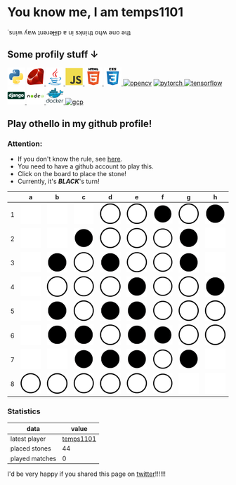 # You know me, I am temps1101

˙suᴉʍ ʎɐʍ ʇuǝɹǝɟɟᴉp ɐ uᴉ sʞuᴉɥʇ oɥʍ ǝuo ǝɥʇ

## Some profily stuff ↓

<a href="https://www.python.org" target="_blank" rel="noreferrer"> <img src="https://raw.githubusercontent.com/devicons/devicon/master/icons/python/python-original.svg" alt="python" width="40" height="40"/></a>
<a href="https://www.ruby-lang.org/en/" target="_blank" rel="noreferrer"> <img src="https://raw.githubusercontent.com/devicons/devicon/master/icons/ruby/ruby-original.svg" alt="ruby" width="40" height="40"/> </a>
<a href="https://www.java.com" target="_blank" rel="noreferrer"> <img src="https://raw.githubusercontent.com/devicons/devicon/master/icons/java/java-original.svg" alt="java" width="40" height="40"/> </a>
<a href="https://developer.mozilla.org/en-US/docs/Web/JavaScript" target="_blank" rel="noreferrer"> <img src="https://raw.githubusercontent.com/devicons/devicon/master/icons/javascript/javascript-original.svg" alt="javascript" width="40" height="40"/> </a>
<a href="https://www.w3.org/html/" target="_blank" rel="noreferrer"> <img src="https://raw.githubusercontent.com/devicons/devicon/master/icons/html5/html5-original-wordmark.svg" alt="html5" width="40" height="40"/> </a>
<a href="https://www.w3schools.com/css/" target="_blank" rel="noreferrer"> <img src="https://raw.githubusercontent.com/devicons/devicon/master/icons/css3/css3-original-wordmark.svg" alt="css3" width="40" height="40"/> </a>
<a href="https://opencv.org/" target="_blank" rel="noreferrer"> <img src="https://www.vectorlogo.zone/logos/opencv/opencv-icon.svg" alt="opencv" width="40" height="40"/></a>
<a href="https://pytorch.org/" target="_blank" rel="noreferrer"> <img src="https://www.vectorlogo.zone/logos/pytorch/pytorch-icon.svg" alt="pytorch" width="40" height="40"/> </a>
<a href="https://www.tensorflow.org" target="_blank" rel="noreferrer"> <img src="https://www.vectorlogo.zone/logos/tensorflow/tensorflow-icon.svg" alt="tensorflow" width="40" height="40"/> </a>
<a href="https://www.djangoproject.com/" target="_blank" rel="noreferrer"> <img src="https://raw.githubusercontent.com/devicons/devicon/master/icons/django/django-original.svg" alt="django" width="40" height="40"/> </a>
<a href="https://nodejs.org" target="_blank" rel="noreferrer"> <img src="https://raw.githubusercontent.com/devicons/devicon/master/icons/nodejs/nodejs-original-wordmark.svg" alt="nodejs" width="40" height="40"/> </a>
<a href="https://www.docker.com/" target="_blank" rel="noreferrer"> <img src="https://raw.githubusercontent.com/devicons/devicon/master/icons/docker/docker-original-wordmark.svg" alt="docker" width="40" height="40"/> </a>
<a href="https://cloud.google.com" target="_blank" rel="noreferrer"> <img src="https://www.vectorlogo.zone/logos/google_cloud/google_cloud-icon.svg" alt="gcp" width="40" height="40"/> </a>

## Play othello in my github profile!

### Attention:

- If you don't know the rule, see [here](https://www.worldothello.org/about/about-othello/othello-rules/official-rules/english).
- You need to have a github account to play this.
- Click on the board to place the stone!
- Currently, it's ***<!--color-->BLACK<!--color-->***'s turn!













































<!--board-->
<table>
    <thead>
        <tr>
            <th />
            <th>a</th>
            <th>b</th>
            <th>c</th>
            <th>d</th>
            <th>e</th>
            <th>f</th>
            <th>g</th>
            <th>h</th>
        </tr>
    </thead>
    <tbody>
        <tr>
            <td>1</td>
            <td><a href="https://github.com/temps1101/temps1101/issues/new?&amp;title=ba1&amp;body=Just+press+[Submit+new+issue]+button+below.%0A+DO+NOT+EDIT+THE+TITLE.+IT+WILL+CAUSE+AN+ERROR"><img src="images/blank.png" /></a></td>
            <td><a href="https://github.com/temps1101/temps1101/issues/new?&amp;title=bb1&amp;body=Just+press+[Submit+new+issue]+button+below.%0A+DO+NOT+EDIT+THE+TITLE.+IT+WILL+CAUSE+AN+ERROR"><img src="images/blank.png" /></a></td>
            <td><a href="https://github.com/temps1101/temps1101/issues/new?&amp;title=bc1&amp;body=Just+press+[Submit+new+issue]+button+below.%0A+DO+NOT+EDIT+THE+TITLE.+IT+WILL+CAUSE+AN+ERROR"><img src="images/blank.png" /></a></td>
            <td><a href="https://raw.githubusercontent.com/temps1101/temps1101/main/images/youcantclickhere.jpg"><img src="images/white.png" /></a></td>
            <td><a href="https://raw.githubusercontent.com/temps1101/temps1101/main/images/youcantclickhere.jpg"><img src="images/white.png" /></a></td>
            <td><a href="https://raw.githubusercontent.com/temps1101/temps1101/main/images/youcantclickhere.jpg"><img src="images/black.png" /></a></td>
            <td><a href="https://raw.githubusercontent.com/temps1101/temps1101/main/images/youcantclickhere.jpg"><img src="images/white.png" /></a></td>
            <td><a href="https://raw.githubusercontent.com/temps1101/temps1101/main/images/youcantclickhere.jpg"><img src="images/black.png" /></a></td>
        </tr>
        <tr>
            <td>2</td>
            <td><a href="https://raw.githubusercontent.com/temps1101/temps1101/main/images/youcantclickhere.jpg"><img src="images/blank.png" /></a></td>
            <td><a href="https://github.com/temps1101/temps1101/issues/new?&amp;title=bb2&amp;body=Just+press+[Submit+new+issue]+button+below.%0A+DO+NOT+EDIT+THE+TITLE.+IT+WILL+CAUSE+AN+ERROR"><img src="images/blank.png" /></a></td>
            <td><a href="https://raw.githubusercontent.com/temps1101/temps1101/main/images/youcantclickhere.jpg"><img src="images/black.png" /></a></td>
            <td><a href="https://raw.githubusercontent.com/temps1101/temps1101/main/images/youcantclickhere.jpg"><img src="images/white.png" /></a></td>
            <td><a href="https://raw.githubusercontent.com/temps1101/temps1101/main/images/youcantclickhere.jpg"><img src="images/white.png" /></a></td>
            <td><a href="https://raw.githubusercontent.com/temps1101/temps1101/main/images/youcantclickhere.jpg"><img src="images/white.png" /></a></td>
            <td><a href="https://raw.githubusercontent.com/temps1101/temps1101/main/images/youcantclickhere.jpg"><img src="images/black.png" /></a></td>
            <td><a href="https://github.com/temps1101/temps1101/issues/new?&amp;title=bh2&amp;body=Just+press+[Submit+new+issue]+button+below.%0A+DO+NOT+EDIT+THE+TITLE.+IT+WILL+CAUSE+AN+ERROR"><img src="images/blank.png" /></a></td>
        </tr>
        <tr>
            <td>3</td>
            <td><a href="https://github.com/temps1101/temps1101/issues/new?&amp;title=ba3&amp;body=Just+press+[Submit+new+issue]+button+below.%0A+DO+NOT+EDIT+THE+TITLE.+IT+WILL+CAUSE+AN+ERROR"><img src="images/blank.png" /></a></td>
            <td><a href="https://raw.githubusercontent.com/temps1101/temps1101/main/images/youcantclickhere.jpg"><img src="images/black.png" /></a></td>
            <td><a href="https://raw.githubusercontent.com/temps1101/temps1101/main/images/youcantclickhere.jpg"><img src="images/white.png" /></a></td>
            <td><a href="https://raw.githubusercontent.com/temps1101/temps1101/main/images/youcantclickhere.jpg"><img src="images/black.png" /></a></td>
            <td><a href="https://raw.githubusercontent.com/temps1101/temps1101/main/images/youcantclickhere.jpg"><img src="images/white.png" /></a></td>
            <td><a href="https://raw.githubusercontent.com/temps1101/temps1101/main/images/youcantclickhere.jpg"><img src="images/white.png" /></a></td>
            <td><a href="https://raw.githubusercontent.com/temps1101/temps1101/main/images/youcantclickhere.jpg"><img src="images/black.png" /></a></td>
            <td><a href="https://github.com/temps1101/temps1101/issues/new?&amp;title=bh3&amp;body=Just+press+[Submit+new+issue]+button+below.%0A+DO+NOT+EDIT+THE+TITLE.+IT+WILL+CAUSE+AN+ERROR"><img src="images/blank.png" /></a></td>
        </tr>
        <tr>
            <td>4</td>
            <td><a href="https://github.com/temps1101/temps1101/issues/new?&amp;title=ba4&amp;body=Just+press+[Submit+new+issue]+button+below.%0A+DO+NOT+EDIT+THE+TITLE.+IT+WILL+CAUSE+AN+ERROR"><img src="images/blank.png" /></a></td>
            <td><a href="https://raw.githubusercontent.com/temps1101/temps1101/main/images/youcantclickhere.jpg"><img src="images/white.png" /></a></td>
            <td><a href="https://raw.githubusercontent.com/temps1101/temps1101/main/images/youcantclickhere.jpg"><img src="images/white.png" /></a></td>
            <td><a href="https://raw.githubusercontent.com/temps1101/temps1101/main/images/youcantclickhere.jpg"><img src="images/white.png" /></a></td>
            <td><a href="https://raw.githubusercontent.com/temps1101/temps1101/main/images/youcantclickhere.jpg"><img src="images/black.png" /></a></td>
            <td><a href="https://raw.githubusercontent.com/temps1101/temps1101/main/images/youcantclickhere.jpg"><img src="images/white.png" /></a></td>
            <td><a href="https://raw.githubusercontent.com/temps1101/temps1101/main/images/youcantclickhere.jpg"><img src="images/white.png" /></a></td>
            <td><a href="https://raw.githubusercontent.com/temps1101/temps1101/main/images/youcantclickhere.jpg"><img src="images/black.png" /></a></td>
        </tr>
        <tr>
            <td>5</td>
            <td><a href="https://github.com/temps1101/temps1101/issues/new?&amp;title=ba5&amp;body=Just+press+[Submit+new+issue]+button+below.%0A+DO+NOT+EDIT+THE+TITLE.+IT+WILL+CAUSE+AN+ERROR"><img src="images/blank.png" /></a></td>
            <td><a href="https://raw.githubusercontent.com/temps1101/temps1101/main/images/youcantclickhere.jpg"><img src="images/black.png" /></a></td>
            <td><a href="https://raw.githubusercontent.com/temps1101/temps1101/main/images/youcantclickhere.jpg"><img src="images/white.png" /></a></td>
            <td><a href="https://raw.githubusercontent.com/temps1101/temps1101/main/images/youcantclickhere.jpg"><img src="images/black.png" /></a></td>
            <td><a href="https://raw.githubusercontent.com/temps1101/temps1101/main/images/youcantclickhere.jpg"><img src="images/black.png" /></a></td>
            <td><a href="https://raw.githubusercontent.com/temps1101/temps1101/main/images/youcantclickhere.jpg"><img src="images/white.png" /></a></td>
            <td><a href="https://raw.githubusercontent.com/temps1101/temps1101/main/images/youcantclickhere.jpg"><img src="images/white.png" /></a></td>
            <td><a href="https://raw.githubusercontent.com/temps1101/temps1101/main/images/youcantclickhere.jpg"><img src="images/white.png" /></a></td>
        </tr>
        <tr>
            <td>6</td>
            <td><a href="https://github.com/temps1101/temps1101/issues/new?&amp;title=ba6&amp;body=Just+press+[Submit+new+issue]+button+below.%0A+DO+NOT+EDIT+THE+TITLE.+IT+WILL+CAUSE+AN+ERROR"><img src="images/blank.png" /></a></td>
            <td><a href="https://raw.githubusercontent.com/temps1101/temps1101/main/images/youcantclickhere.jpg"><img src="images/black.png" /></a></td>
            <td><a href="https://raw.githubusercontent.com/temps1101/temps1101/main/images/youcantclickhere.jpg"><img src="images/black.png" /></a></td>
            <td><a href="https://raw.githubusercontent.com/temps1101/temps1101/main/images/youcantclickhere.jpg"><img src="images/white.png" /></a></td>
            <td><a href="https://raw.githubusercontent.com/temps1101/temps1101/main/images/youcantclickhere.jpg"><img src="images/black.png" /></a></td>
            <td><a href="https://raw.githubusercontent.com/temps1101/temps1101/main/images/youcantclickhere.jpg"><img src="images/black.png" /></a></td>
            <td><a href="https://raw.githubusercontent.com/temps1101/temps1101/main/images/youcantclickhere.jpg"><img src="images/white.png" /></a></td>
            <td><a href="https://raw.githubusercontent.com/temps1101/temps1101/main/images/youcantclickhere.jpg"><img src="images/white.png" /></a></td>
        </tr>
        <tr>
            <td>7</td>
            <td><a href="https://raw.githubusercontent.com/temps1101/temps1101/main/images/youcantclickhere.jpg"><img src="images/blank.png" /></a></td>
            <td><a href="https://raw.githubusercontent.com/temps1101/temps1101/main/images/youcantclickhere.jpg"><img src="images/blank.png" /></a></td>
            <td><a href="https://raw.githubusercontent.com/temps1101/temps1101/main/images/youcantclickhere.jpg"><img src="images/black.png" /></a></td>
            <td><a href="https://raw.githubusercontent.com/temps1101/temps1101/main/images/youcantclickhere.jpg"><img src="images/black.png" /></a></td>
            <td><a href="https://raw.githubusercontent.com/temps1101/temps1101/main/images/youcantclickhere.jpg"><img src="images/black.png" /></a></td>
            <td><a href="https://raw.githubusercontent.com/temps1101/temps1101/main/images/youcantclickhere.jpg"><img src="images/white.png" /></a></td>
            <td><a href="https://raw.githubusercontent.com/temps1101/temps1101/main/images/youcantclickhere.jpg"><img src="images/black.png" /></a></td>
            <td><a href="https://github.com/temps1101/temps1101/issues/new?&amp;title=bh7&amp;body=Just+press+[Submit+new+issue]+button+below.%0A+DO+NOT+EDIT+THE+TITLE.+IT+WILL+CAUSE+AN+ERROR"><img src="images/blank.png" /></a></td>
        </tr>
        <tr>
            <td>8</td>
            <td><a href="https://raw.githubusercontent.com/temps1101/temps1101/main/images/youcantclickhere.jpg"><img src="images/white.png" /></a></td>
            <td><a href="https://raw.githubusercontent.com/temps1101/temps1101/main/images/youcantclickhere.jpg"><img src="images/white.png" /></a></td>
            <td><a href="https://raw.githubusercontent.com/temps1101/temps1101/main/images/youcantclickhere.jpg"><img src="images/white.png" /></a></td>
            <td><a href="https://raw.githubusercontent.com/temps1101/temps1101/main/images/youcantclickhere.jpg"><img src="images/white.png" /></a></td>
            <td><a href="https://raw.githubusercontent.com/temps1101/temps1101/main/images/youcantclickhere.jpg"><img src="images/white.png" /></a></td>
            <td><a href="https://raw.githubusercontent.com/temps1101/temps1101/main/images/youcantclickhere.jpg"><img src="images/white.png" /></a></td>
            <td><a href="https://github.com/temps1101/temps1101/issues/new?&amp;title=bg8&amp;body=Just+press+[Submit+new+issue]+button+below.%0A+DO+NOT+EDIT+THE+TITLE.+IT+WILL+CAUSE+AN+ERROR"><img src="images/blank.png" /></a></td>
            <td><a href="https://raw.githubusercontent.com/temps1101/temps1101/main/images/youcantclickhere.jpg"><img src="images/blank.png" /></a></td>
        </tr>
    </tbody>
</table>
<!--board-->













































### Statistics













































<!--stats-->
<table>
    <thead>
        <tr>
            <th>data</th>
            <th>value</th>
        </tr>
    </thead>
    <tbody>
        <tr>
            <td>latest player</td>
            <td><a href="https://github.com/temps1101">temps1101</a></td>
        </tr>
        <tr>
            <td>placed stones</td>
            <td>44</td>
        </tr>
        <tr>
            <td>played matches</td>
            <td>0</td>
        </tr>
    </tbody>
</table>
<!--stats-->













































I'd be very happy if you shared this page on <a href="http://twitter.com/share?url=github.com/temps1101&text=Play+othello+in+temps1101's+github+profile!&via=temps1101&related=temps1101&hashtags=github,othello">twitter</a>!!!!!!

